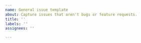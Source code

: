 ```yaml
---
name: General issue template
about: Capture issues that aren't bugs or feature requests.
title: ''
labels: ''
assignees: ''

---
```



